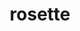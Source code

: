 ---
layout: smileys&emotion
title: rosette
emoji: rosette
permalink: 🏵.html
image: assets/img/3moji/rosette.png
---